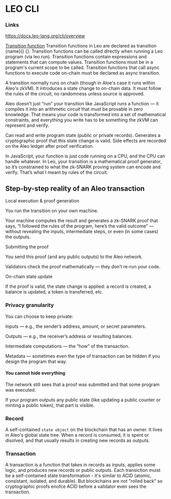 # LEO CLI

### Links
https://docs.leo-lang.org/cli/overview

[Transition function](https://docs.leo-lang.org/language/programs#transition-function)
Transition functions in Leo are declared as transition {name}() {}. Transition functions can be called directly when running a Leo program (via leo run). Transition functions contain expressions and statements that can compute values. Transition functions must be in a program's current scope to be called. Transition functions that call async functions to execute code on-chain must be declared as async transition.

A transition normally runs on chain (though in Aloe's case it runs within Aleo's zkVM). It introduces a state change to on-chain data. It must follow the rules of the circuit, no randomness unless source is approved. 

Aleo doesn’t just “run” your transition like JavaScript runs a function — it compiles it into an arithmetic circuit that must be provable in zero knowledge. That means your code is transformed into a set of mathematical constraints, and everything you write has to be something the zkVM can represent and verify.

Can read and write program state (public or private records).
Generates a cryptographic proof that this state change is valid.
Side effects are recorded on the Aleo ledger after proof verification.

In JavaScript, your function is just code running on a CPU, and the CPU can handle whatever.
In Leo, your transition is a mathematical proof generator, so it’s constrained to what the zk-SNARK proving system can encode and verify. That’s what I meant by rules of the circuit.

## Step-by-step reality of an Aleo transaction

Local execution & proof generation

You run the transition on your own machine.

Your machine computes the result and generates a zk-SNARK proof that says, “I followed the rules of the program, here’s the valid outcome” — without revealing the inputs, intermediate steps, or even (in some cases) the outputs.

Submitting the proof

You send this proof (and any public outputs) to the Aleo network.

Validators check the proof mathematically — they don’t re-run your code.

On-chain state update

If the proof is valid, the state change is applied: a record is created, a balance is updated, a token is transferred, etc.

### Privacy granularity

You can choose to keep private:

Inputs — e.g., the sender’s address, amount, or secret parameters.

Outputs — e.g., the receiver’s address or resulting balances.

Intermediate computations — the “how” of the transaction.

Metadata — sometimes even the type of transaction can be hidden if you design the program that way.

#### You cannot hide everything

The network still sees that a proof was submitted and that some program was executed.

If your program outputs any public state (like updating a public counter or minting a public token), that part is visible.

### Record
A self-contained `state object` on the blockchain that has an owner. It lives in Aleo's global state tree. When a record is consumed, it is spent or disolved, and that usually results in creating new records as outputs.

### Transaction
A transaction is a function that takes in records as inputs, applies some logic, and produces new records or public outputs. Each transiction muist be a self-contained state transformation - it's similar to ACID (atomic, consistant, isolated, and durable). But blockchains are not "rolled back" so cryptographic proofs enofce ACID before a validator even sees the transaction. 
